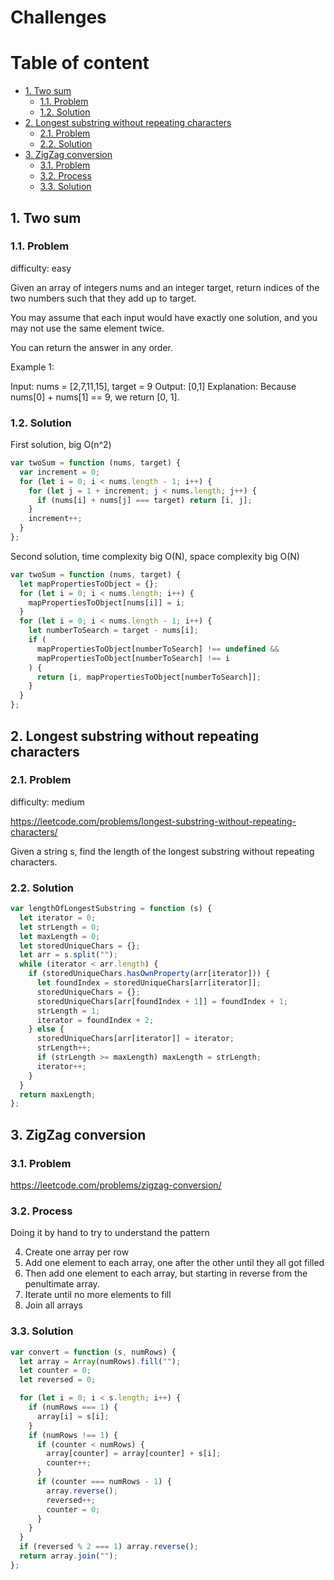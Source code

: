 # Challenges <!-- omit in toc -->

# Table of content <!-- omit in toc -->

- [1. Two sum](#1-two-sum)
  - [1.1. Problem](#11-problem)
  - [1.2. Solution](#12-solution)
- [2. Longest substring without repeating characters](#2-longest-substring-without-repeating-characters)
  - [2.1. Problem](#21-problem)
  - [2.2. Solution](#22-solution)
- [3. ZigZag conversion](#3-zigzag-conversion)
  - [3.1. Problem](#31-problem)
  - [3.2. Process](#32-process)
  - [3.3. Solution](#33-solution)

## 1. Two sum

### 1.1. Problem

difficulty: easy

Given an array of integers nums and an integer target, return indices of the two numbers such that they add up to target.

You may assume that each input would have exactly one solution, and you may not use the same element twice.

You can return the answer in any order.

Example 1:

Input: nums = [2,7,11,15], target = 9
Output: [0,1]
Explanation: Because nums[0] + nums[1] == 9, we return [0, 1].

### 1.2. Solution

First solution, big O(n^2)

```javascript
var twoSum = function (nums, target) {
  var increment = 0;
  for (let i = 0; i < nums.length - 1; i++) {
    for (let j = 1 + increment; j < nums.length; j++) {
      if (nums[i] + nums[j] === target) return [i, j];
    }
    increment++;
  }
};
```

Second solution, time complexity big O(N), space complexity big O(N)

```javascript
var twoSum = function (nums, target) {
  let mapPropertiesToObject = {};
  for (let i = 0; i < nums.length; i++) {
    mapPropertiesToObject[nums[i]] = i;
  }
  for (let i = 0; i < nums.length - 1; i++) {
    let numberToSearch = target - nums[i];
    if (
      mapPropertiesToObject[numberToSearch] !== undefined &&
      mapPropertiesToObject[numberToSearch] !== i
    ) {
      return [i, mapPropertiesToObject[numberToSearch]];
    }
  }
};
```

## 2. Longest substring without repeating characters

### 2.1. Problem

difficulty: medium

https://leetcode.com/problems/longest-substring-without-repeating-characters/

Given a string s, find the length of the longest substring without repeating characters.

### 2.2. Solution

```javascript
var lengthOfLongestSubstring = function (s) {
  let iterator = 0;
  let strLength = 0;
  let maxLength = 0;
  let storedUniqueChars = {};
  let arr = s.split("");
  while (iterator < arr.length) {
    if (storedUniqueChars.hasOwnProperty(arr[iterator])) {
      let foundIndex = storedUniqueChars[arr[iterator]];
      storedUniqueChars = {};
      storedUniqueChars[arr[foundIndex + 1]] = foundIndex + 1;
      strLength = 1;
      iterator = foundIndex + 2;
    } else {
      storedUniqueChars[arr[iterator]] = iterator;
      strLength++;
      if (strLength >= maxLength) maxLength = strLength;
      iterator++;
    }
  }
  return maxLength;
};
```

## 3. ZigZag conversion

### 3.1. Problem

https://leetcode.com/problems/zigzag-conversion/

### 3.2. Process

Doing it by hand to try to understand the pattern

4. Create one array per row
5. Add one element to each array, one after the other until they all got filled
6. Then add one element to each array, but starting in reverse from the penultimate array.
7. Iterate until no more elements to fill
8. Join all arrays

### 3.3. Solution

```javascript
var convert = function (s, numRows) {
  let array = Array(numRows).fill("");
  let counter = 0;
  let reversed = 0;

  for (let i = 0; i < s.length; i++) {
    if (numRows === 1) {
      array[i] = s[i];
    }
    if (numRows !== 1) {
      if (counter < numRows) {
        array[counter] = array[counter] + s[i];
        counter++;
      }
      if (counter === numRows - 1) {
        array.reverse();
        reversed++;
        counter = 0;
      }
    }
  }
  if (reversed % 2 === 1) array.reverse();
  return array.join("");
};
```
